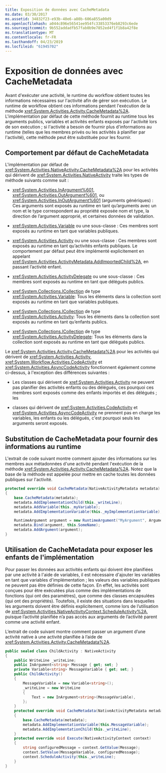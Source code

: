 ```yaml
---
title: Exposition de données avec CacheMetadata
ms.date: 03/30/2017
ms.assetid: 34832f23-e93b-40e6-a80b-606a855a00d9
ms.openlocfilehash: a044c896e56541ee954fc33853376eb8293c6ede
ms.sourcegitcommit: 9b552addadfb57fab0b9e7852ed4f1f1b8a42f8e
ms.translationtype: MT
ms.contentlocale: fr-FR
ms.lasthandoff: 04/23/2019
ms.locfileid: "61945702"
---
```

# <a name="exposing-data-with-cachemetadata"></a>Exposition de données avec CacheMetadata

Avant d'exécuter une activité, le runtime du workflow obtient toutes les informations nécessaires sur l'activité afin de gérer son exécution. Le runtime de workflow obtient ces informations pendant l'exécution de la méthode <xref:System.Activities.Activity.CacheMetadata%2A>. L'implémentation par défaut de cette méthode fournit au runtime tous les arguments publics, variables et activités enfants exposés par l'activité lors de son exécution ; si l'activité a besoin de fournir plus d'informations au runtime (telles que les membres privés ou les activités à planifier par l'activité), cette méthode peut être substituée pour les fournir.

## <a name="default-cachemetadata-behavior"></a>Comportement par défaut de CacheMetadata

L'implémentation par défaut de <xref:System.Activities.NativeActivity.CacheMetadata%2A> pour les activités qui dérivent de <xref:System.Activities.NativeActivity> traite les types de méthode suivants comme suit :

- <xref:System.Activities.InArgument%601>, <xref:System.Activities.OutArgument%601>, ou <xref:System.Activities.InOutArgument%601> (arguments génériques) : Ces arguments sont exposés au runtime en tant qu’arguments avec un nom et le type correspondent au propriété exposée nom et type, la direction de l’argument approprié, et certaines données de validation.

- <xref:System.Activities.Variable> ou une sous-classe : Ces membres sont exposés au runtime en tant que variables publiques.

- <xref:System.Activities.Activity> ou une sous-classe : Ces membres sont exposés au runtime en tant qu’activités enfants publiques. Le comportement par défaut peut être implémenté explicitement en appelant <xref:System.Activities.ActivityMetadata.AddImportedChild%2A>, en passant l’activité enfant.

- <xref:System.Activities.ActivityDelegate> ou une sous-classe : Ces membres sont exposés au runtime en tant que délégués publics.

- <xref:System.Collections.ICollection> de type <xref:System.Activities.Variable>: Tous les éléments dans la collection sont exposés au runtime en tant que variables publiques.

- <xref:System.Collections.ICollection> de type <xref:System.Activities.Activity>: Tous les éléments dans la collection sont exposés au runtime en tant qu’enfants publics.

- <xref:System.Collections.ICollection> de type <xref:System.Activities.ActivityDelegate>: Tous les éléments dans la collection sont exposés au runtime en tant que délégués publics.

Le <xref:System.Activities.Activity.CacheMetadata%2A> pour les activités qui dérivent de <xref:System.Activities.Activity>, <xref:System.Workflow.Activities.CodeActivity> et <xref:System.Activities.AsyncCodeActivity> fonctionnent également comme ci-dessus, à l'exception des différences suivantes :

- Les classes qui dérivent de <xref:System.Activities.Activity> ne peuvent pas planifier des activités enfants ou des délégués, ces pourquoi ces membres sont exposés comme des enfants importés et des délégués ; les

- classes qui dérivent de <xref:System.Activities.CodeActivity> et <xref:System.Activities.AsyncCodeActivity> ne prennent pas en charge les variables, les enfants ou les délégués, c'est pourquoi seuls les arguments seront exposés.

## <a name="overriding-cachemetadata-to-provide-information-to-the-runtime"></a>Substitution de CacheMetadata pour fournir des informations au runtime

L'extrait de code suivant montre comment ajouter des informations sur les membres aux métadonnées d'une activité pendant l'exécution de la méthode <xref:System.Activities.Activity.CacheMetadata%2A>. Notez que la base de la méthode est appelée pour mettre en cache toutes les données publiques sur l'activité.

```csharp
protected override void CacheMetadata(NativeActivityMetadata metadata)
{
    base.CacheMetadata(metadata);
    metadata.AddImplementationChild(this._writeLine);
    metadata.AddVariable(this._myVariable);
    metadata.AddImplementationVariable(this._myImplementationVariable);

    RuntimeArgument argument = new RuntimeArgument("MyArgument", ArgumentDirection.In, typeof(SomeType));
    metadata.Bind(argument, this.SomeName);
    metadata.AddArgument(argument);
}
```

## <a name="using-cachemetadata-to-expose-implementation-children"></a>Utilisation de CacheMetadata pour exposer les enfants de l'implémentation

Pour passer les données aux activités enfants qui doivent être planifiées par une activité à l'aide de variables, il est nécessaire d'ajouter les variables en tant que variables d'implémentation ; les valeurs des variables publiques ne peuvent pas être définies de cette façon. En effet, les activités sont conçues pour être exécutées plus comme des implémentations de fonctions (qui ont des paramètres), que comme des classes encapsulées (qui ont des propriétés). Toutefois, il existe des situations dans lesquelles les arguments doivent être définis explicitement, comme lors de l’utilisation de <xref:System.Activities.NativeActivityContext.ScheduleActivity%2A>, puisque l’activité planifiée n’a pas accès aux arguments de l’activité parent comme une activité enfant.

L’extrait de code suivant montre comment passer un argument d’une activité native à une activité planifiée à l’aide de <xref:System.Activities.Activity.CacheMetadata%2A>.

```csharp
public sealed class ChildActivity : NativeActivity
{
    public WriteLine _writeLine;
    public InArgument<string> Message { get; set; }
    private Variable<string> MessageVariable { get; set; }
    public ChildActivity()
    {
        MessageVariable = new Variable<string>();
        _writeLine = new WriteLine
        {
            Text = new InArgument<string>(MessageVariable),
        };
    }
    protected override void CacheMetadata(NativeActivityMetadata metadata)
    {
        base.CacheMetadata(metadata);
        metadata.AddImplementationVariable(this.MessageVariable);
        metadata.AddImplementationChild(this._writeLine);
    }
    protected override void Execute(NativeActivityContext context)
    {
        string configuredMessage = context.GetValue(Message);
        context.SetValue(MessageVariable, configuredMessage);
        context.ScheduleActivity(this._writeLine);
    }
}
```
